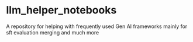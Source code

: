 # llm_helper_notebooks

A repository for helping with frequently used Gen AI frameworks mainly for sft evaluation merging and much more
 

